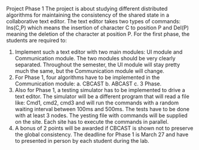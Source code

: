 Project Phase 1
The project is about studying different distributed algorithms for maintaining the consistency of the
shared state in a collaborative text editor.
The text editor takes two types of commands: Ins(C,P) which means the insertion of character C to
position P and Del(P) meaning the deletion of the character at position P.
For the first phase, the students are required to:
1. Implement such a text editor with two main modules: UI module and Communication module.
The two modules should be very clearly separated. Throughout the semester, the UI module will
stay pretty much the same, but the Communication module will change.
2. For Phase 1, four algorithms have to be implemented in the Communication module:
a. CBCAST
b. ABCAST
c. 3 Phase.
3. Also for Phase 1, a testing simulator has to be implemented to drive a text editor. The simulator
will be a different program that will read a file like:
Cmd1, cmd2, cmd3 and will run the commands with a random waiting interval between
100ms and 500ms. The tests have to be done with at least 3 nodes. The yesting file with
commands will be supplied on the site. Each site has to execute the commands in parallel.
4. A bonus of 2 points will be awarded if CBCAST is shown not to preserve the global consistency.
The deadline for Phase 1 is March 27 and have to presented in person by each student during the lab.
